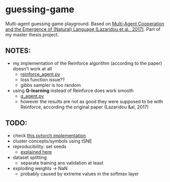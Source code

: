 # guessing-game
Multi-agent guessing game playground. Based on [Multi-Agent Cooperation and the 
Emergence of (Natural) Language (Lazaridou et al., 2017)](https://arxiv.org/abs/1612.07182). 
Part of my master thesis project.

## NOTES:

- my implementation of the Reinforce algorithm (according to the paper) doesn't work at all
  - [reinforce_agent.py](agent/reinforce_agent.py)
  - loss function issue??
  - gibbs sampler is too random
- using **Q-learning** instead of Reinforce does work smooth
  - [q_agent.py](agent/q_agent.py)
  - however the results are not as good they were supposed to be with Reinforce, according the original paper (Lazaridou &al, 2017)

## TODO:

- check [this pytorch implementation](https://github.com/thirdratecyberpunk/lazaridou-game)
- cluster concepts/symbols using tSNE
- reproducibility: set seeds
    - [explained here](https://stackoverflow.com/questions/50659482/why-cant-i-get-reproducible-results-in-keras-even-though-i-set-the-random-seeds)
- dataset splitting
    - separate training ans validation at least
- exploding weights -> NaN
    - probably caused by extreme values in the softmax layer
